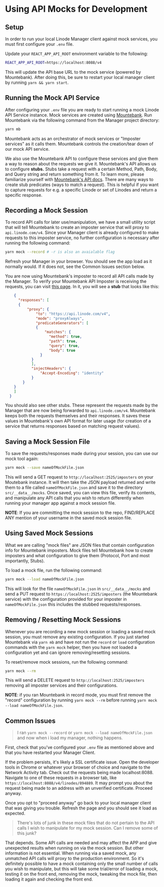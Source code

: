 # Using API Mocks for Development

## Setup

  In order to run your local Linode Manager client against mock services, you must first configure your `.env` file.

  Update your `REACT_APP_API_ROOT` environment variable to the following:

  ``` bash
  REACT_APP_API_ROOT=https://localhost:8088/v4
  ```

  This will update the API base URL to the mock service (powered by Mountebank). After doing this, be sure to restart your local manager client by running `yarn && yarn start`.

## Running the Mock API Service

  After configuring your `.env` file you are ready to start running a mock Linode API Service instance. Mock services are created using [Mountebank](http://mbtest.org). Run Mountebank via the following command from the Manager project directory:

  ``` bash
  yarn mb
  ```


  Mountebank acts as an orchestrator of mock services or "Imposter services" as it calls them. Mountebank controls the creation/tear down of our mock API service.

  We also use the Mountebank API to configure these services and give them a way to reason about the requests we give it. Mountebank's API allows us to configure **stubs.** Stubs take a request with a certain Method, Path, Body, and Query string and return something from it. To learn more, please familiarize yourself with [Mountebank's API docs](http://www.mbtest.org/docs/api/overview). There are many ways to create stub predicates (ways to match a request). This is helpful if you want to capture requests for e.g. a specific Linode or set of Linodes and return a specific response.


## Recording a Mock Session

  To record API calls for later use/manipulation, we have a small utility script that will tell Mountebank to create an imposter service that will proxy to `api.linode.com/v4`. Since your Manager client is already configured to make requests to this imposter service, no further configuration is necessary after running the following command:

  ```bash
  yarn mock --record # -r is also an avaialable flag
  ```

Refresh your Manager in your browser. You should see the app load as it normally would. If it does not, see the Common Issues section below.

  You are now using Mountebank's imposter to record all API calls made by the Manager. To verify your Mountebank API Imposter is receiving the requests, you can visit [this page](http://localhost:2525/imposters/8088). In it, you will see a **stub** that looks like this:

  ```JSON
      {
        "responses": [
        {
            "proxy": {
                "to": "https://api.linode.com/v4",
                "mode": "proxyAlways",
                "predicateGenerators": [
                {
                    "matches": {
                      "method": true,
                      "path": true,
                      "query": true,
                      "body": true
                  }
              }
              ],
              "injectHeaders": {
                  "Accept-Encoding": "identity"
              }
          }
      }
      ]
    }
  ```

  You should also see other stubs. These represent the requests made by the Manager that are now being forwarded to `api.linode.com/v4`. Mountebank keeps both the requests themselves and their responses. It saves these values in Mountebank's own API format for later usage (for creation of a service that returns responses based on matching request values).

## Saving a Mock Session File

  To save the requests/responses made during your session, you can use our mock tool again:

  ``` bash
  yarn mock --save nameOfMockFile.json
  ```

  This will send a GET request to `http://localhost:2525/imposters` on your Moutebank instance. It will then take the JSON payload returned and write them to a file called `nameOfMockFile.json` and save it to the directory `src/__data__/mocks`. Once saved, you can view this file, verify its contents, and manipulate any API calls that you wish to return differently when running your manager app against a mock session file.

  **NOTE**: If you are committing the mock session to the repo, FIND/REPLACE ANY mention of your username in the saved mock session file.

## Using Saved Mock Sessions

  What we are calling "mock files" are JSON files that contain configuration info for Mountebank imposters. Mock files tell Mountebank how to create imposters and what configuration to give them (Protocol, Port and most importantly, Stubs).

  To load a mock file, run the following command:

  ``` bash
  yarn mock --load nameOfMockFile.json
  ```

  This will look for the file `nameOfMockFile.json` in `src/__data__/mocks` and send a PUT request to `https://localhost:2525/imposters` (the Mountebank service) with the configuration provided for your imposter in `nameOfMockFile.json` this includes the stubbed requests/responses.

## Removing / Resetting Mock Sessions

  Whenever you are recording a new mock session or loading a saved mock session, you must remove any existing configuration. If you just started Mountebank via `yarn mb` and have not run the `record` or `load` configuration commands with the `yarn mock` helper, then you have not loaded a configuration yet and can ignore removing/resetting sessions.

  To reset/remove mock sessions, run the following command:

  ```bash
  yarn mock --rm
  ```

  This will send a DELETE request to `http://localhost:2525/imposters` removing all imposter services and their configurations.

  **NOTE**: if you ran Mountebank in record mode, you must first remove the "record" configuration by running `yarn mock --rm` before running `yarn mock --load nameOfMockFile.json`.

## Common Issues

> I ran `yarn mock --record` or `yarn mock --load nameOfMockFile.json` and now when i load my manager, nothing happens.

  First, check that you've configured your `.env` file as mentioned above and that you have restarted your Manager Client.

  If the problem persists, it's likely a SSL certificate issue. Open the developer tools in Chrome or whatever your browser of choice and navigate to the Network Activity tab. Check out the requests being made localhost:8088. Navigate to one of these requests in a browser tab, like `https://localhost:8088/v4/linodes/894889`. It may prompt you about the request being made to an address with an unverified certificate. Proceed anyway.

  Once you opt to "proceed anyway" go back to your local manager client that was giving you trouble. Refresh the page and you should see it load as expected.

> There's lots of junk in these mock files that do not pertain to the API calls I wish to manipulate for my mock session. Can I remove some of this junk?

That depends. Some API calls are needed and may affect the APP and give unexpected results when running on via the mock session. But other information is not essential. When running via a saved mock, any unmatched API calls will proxy to the production environment. So it's definitely possible to have a mock containing only the small number of calls you wish to manipulate, but this will take some trial/error of loading a mock, testing it on the front end, removing the mock, tweaking the mock file, then loading it again and checking the front end.